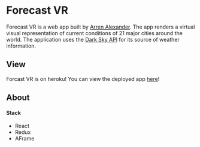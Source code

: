 # Forecast VR
Forecast VR is a web app built by [Arren Alexander]. The app renders a virtual visual representation of current conditions of 21 major cities around the world. The application uses the [Dark Sky API] for its source of weather information. 

## View
Forcast VR is on heroku! You can view the deployed app [here]!

## About
#### Stack
 * React
 * Redux
 * AFrame


[here]: https://forecast-vr.herokuapp.com
[Dark Sky API]: https://darksky.net/dev/docs
[Arren Alexander]: https://github.com/aalexander3/libros
